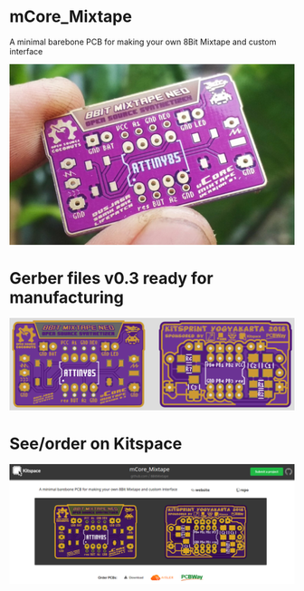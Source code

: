 # mCore_Mixtape
A minimal barebone PCB for making your own 8Bit Mixtape and custom interface

![](mCore_photo_closeup.jpg)

# Gerber files v0.3 ready for manufacturing
![](mCore_Mixtape_PCB.png)

# See/order on Kitspace
![](mCore_on_Kitspace.png)


